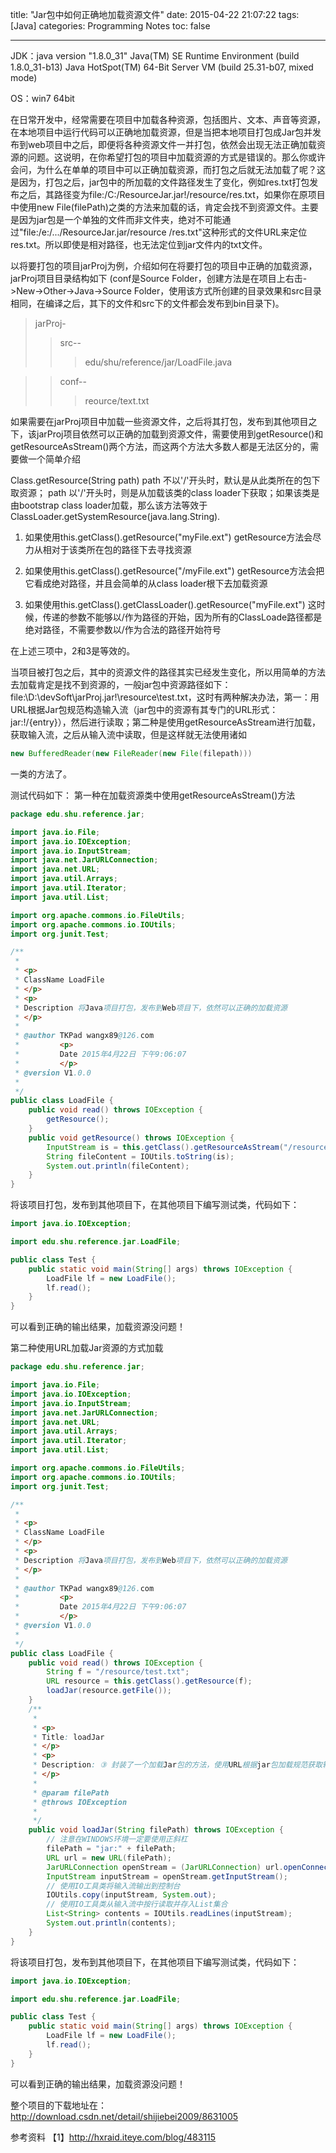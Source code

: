 title: "Jar包中如何正确地加载资源文件"
date: 2015-04-22 21:07:22
tags: [Java]
categories: Programming Notes
toc: false

---

JDK：java version "1.8.0_31"
Java(TM) SE Runtime Environment (build 1.8.0_31-b13)
Java HotSpot(TM) 64-Bit Server VM (build 25.31-b07, mixed mode)

OS：win7 64bit

在日常开发中，经常需要在项目中加载各种资源，包括图片、文本、声音等资源，在本地项目中运行代码可以正确地加载资源，但是当把本地项目打包成Jar包并发布到web项目中之后，即便将各种资源文件一并打包，依然会出现无法正确加载资源的问题。这说明，在你希望打包的项目中加载资源的方式是错误的。那么你或许会问，为什么在单单的项目中可以正确加载资源，而打包之后就无法加载了呢？这是因为，打包之后，jar包中的所加载的文件路径发生了变化，例如res.txt打包发布之后，其路径变为file:/C:/ResourceJar.jar!/resource/res.txt，如果你在原项目中使用new File(filePath)之类的方法来加载的话，肯定会找不到资源文件。主要是因为jar包是一个单独的文件而非文件夹，绝对不可能通过"file:/e:/.../ResourceJar.jar/resource /res.txt"这种形式的文件URL来定位res.txt。所以即使是相对路径，也无法定位到jar文件内的txt文件。

以将要打包的项目jarProj为例，介绍如何在将要打包的项目中正确的加载资源，jarProj项目目录结构如下
 (conf是Source Folder，创建方法是在项目上右击->New->Other->Java->Source Folder，使用该方式所创建的目录效果和src目录相同，在编译之后，其下的文件和src下的文件都会发布到bin目录下)。
>jarProj-
>> src--
>>> edu/shu/reference/jar/LoadFile.java

>> conf--
>>> reource/text.txt

如果需要在jarProj项目中加载一些资源文件，之后将其打包，发布到其他项目之下，该jarProj项目依然可以正确的加载到资源文件，需要使用到getResource()和getResourceAsStream()两个方法，而这两个方法大多数人都是无法区分的，需要做一个简单介绍

Class.getResource(String path)
path 不以'/'开头时，默认是从此类所在的包下取资源；
path 以'/'开头时，则是从加载该类的class loader下获取；如果该类是由bootstrap class loader加载，那么该方法等效于ClassLoader.getSystemResource(java.lang.String). 

1. 如果使用this.getClass().getResource("myFile.ext")
getResource方法会尽力从相对于该类所在包的路径下去寻找资源

2. 如果使用this.getClass().getResource("/myFile.ext")
getResource方法会把它看成绝对路径，并且会简单的从class loader根下去加载资源

3. 如果使用this.getClass().getClassLoader().getResource("myFile.ext")
这时候，传递的参数不能够以/作为路径的开始，因为所有的ClassLoade路径都是绝对路径，不需要参数以/作为合法的路径开始符号

在上述三项中，2和3是等效的。

当项目被打包之后，其中的资源文件的路径其实已经发生变化，所以用简单的方法去加载肯定是找不到资源的，一般jar包中资源路径如下：file:\D:\devSoft\jarProj.jar!\resource\test.txt，这时有两种解决办法，第一：用URL根据Jar包规范构造输入流（jar包中的资源有其专门的URL形式： jar:<url>!/{entry}），然后进行读取；第二种是使用getResourceAsStream进行加载，获取输入流，之后从输入流中读取，但是这样就无法使用诸如
```java
new BufferedReader(new FileReader(new File(filepath)))
```
一类的方法了。

测试代码如下：
第一种在加载资源类中使用getResourceAsStream()方法

```java
package edu.shu.reference.jar;

import java.io.File;
import java.io.IOException;
import java.io.InputStream;
import java.net.JarURLConnection;
import java.net.URL;
import java.util.Arrays;
import java.util.Iterator;
import java.util.List;

import org.apache.commons.io.FileUtils;
import org.apache.commons.io.IOUtils;
import org.junit.Test;

/**
 * 
 * <p>
 * ClassName LoadFile
 * </p>
 * <p>
 * Description 将Java项目打包，发布到Web项目下，依然可以正确的加载资源
 * </p>
 * 
 * @author TKPad wangx89@126.com
 *         <p>
 *         Date 2015年4月22日 下午9:06:07
 *         </p>
 * @version V1.0.0
 *
 */
public class LoadFile {
	public void read() throws IOException {
		getResource();
	}
	public void getResource() throws IOException {
		InputStream is = this.getClass().getResourceAsStream("/resource/test.txt");
		String fileContent = IOUtils.toString(is);
		System.out.println(fileContent);
	}
}
```
将该项目打包，发布到其他项目下，在其他项目下编写测试类，代码如下：
```java
import java.io.IOException;

import edu.shu.reference.jar.LoadFile;

public class Test {
	public static void main(String[] args) throws IOException {
		LoadFile lf = new LoadFile();
		lf.read();
	}
}

```
可以看到正确的输出结果，加载资源没问题！

第二种使用URL加载Jar资源的方式加载
```java
package edu.shu.reference.jar;

import java.io.File;
import java.io.IOException;
import java.io.InputStream;
import java.net.JarURLConnection;
import java.net.URL;
import java.util.Arrays;
import java.util.Iterator;
import java.util.List;

import org.apache.commons.io.FileUtils;
import org.apache.commons.io.IOUtils;
import org.junit.Test;

/**
 * 
 * <p>
 * ClassName LoadFile
 * </p>
 * <p>
 * Description 将Java项目打包，发布到Web项目下，依然可以正确的加载资源
 * </p>
 * 
 * @author TKPad wangx89@126.com
 *         <p>
 *         Date 2015年4月22日 下午9:06:07
 *         </p>
 * @version V1.0.0
 *
 */
public class LoadFile {
	public void read() throws IOException {
		String f = "/resource/test.txt";
		URL resource = this.getClass().getResource(f);
		loadJar(resource.getFile());
	}
	/**
	 * 
	 * <p>
	 * Title: loadJar
	 * </p>
	 * <p>
	 * Description: ③ 封装了一个加载Jar包的方法，使用URL根据jar包加载规范获取输入流，并据此输入流做进一步的操作
	 * </p>
	 * 
	 * @param filePath
	 * @throws IOException
	 *
	 */
	public void loadJar(String filePath) throws IOException {
		// 注意在WINDOWS环境一定要使用正斜杠
		filePath = "jar:" + filePath;
		URL url = new URL(filePath);
		JarURLConnection openStream = (JarURLConnection) url.openConnection();
		InputStream inputStream = openStream.getInputStream();
		// 使用IO工具类将输入流输出到控制台
		IOUtils.copy(inputStream, System.out);
		// 使用IO工具类从输入流中按行读取并存入List集合
		List<String> contents = IOUtils.readLines(inputStream);
		System.out.println(contents);
	}
}

```
将该项目打包，发布到其他项目下，在其他项目下编写测试类，代码如下：
```java
import java.io.IOException;

import edu.shu.reference.jar.LoadFile;

public class Test {
	public static void main(String[] args) throws IOException {
		LoadFile lf = new LoadFile();
		lf.read();
	}
}

```
可以看到正确的输出结果，加载资源没问题！


整个项目的下载地址在：http://download.csdn.net/detail/shijiebei2009/8631005


参考资料
【1】http://hxraid.iteye.com/blog/483115
